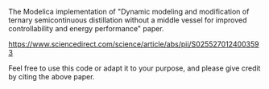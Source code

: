 The Modelica implementation of "Dynamic modeling and modification of ternary semicontinuous distillation without a middle vessel for improved controllability and energy performance" paper.

https://www.sciencedirect.com/science/article/abs/pii/S0255270124003593

Feel free to use this code or adapt it to your purpose, and please give credit by citing the above paper.
